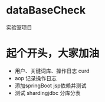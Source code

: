 # dataBaseCheck
实验室项目
# 起个开头，大家加油
 - 用户、关键词库、操作日志 curd
 - aop 记录操作日志
 - 添加springBoot jsp依赖并测试
 - 测试 shardingjdbc 分库分表
